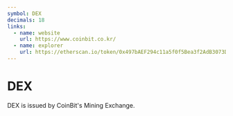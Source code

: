 ```yaml
---
symbol: DEX
decimals: 18
links:
  - name: website
    url: https://www.coinbit.co.kr/
  - name: explorer
    url: https://etherscan.io/token/0x497bAEF294c11a5f0f5Bea3f2AdB3073DB448B56
---
```


# DEX

DEX is issued by CoinBit's Mining Exchange.
